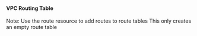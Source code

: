 #### VPC Routing Table

Note: Use the route resource to add routes to route tables
      This only creates an empty route table
